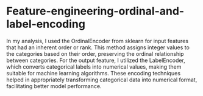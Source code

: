 # Feature-engineering-ordinal-and-label-encoding
In my analysis, I used the OrdinalEncoder from sklearn for input features that had an inherent order or rank. This method assigns integer values to the categories based on their order, preserving the ordinal relationship between categories. For the output feature, I utilized the LabelEncoder, which converts categorical labels into numerical values, making them suitable for machine learning algorithms. These encoding techniques helped in appropriately transforming categorical data into numerical format, facilitating better model performance.
